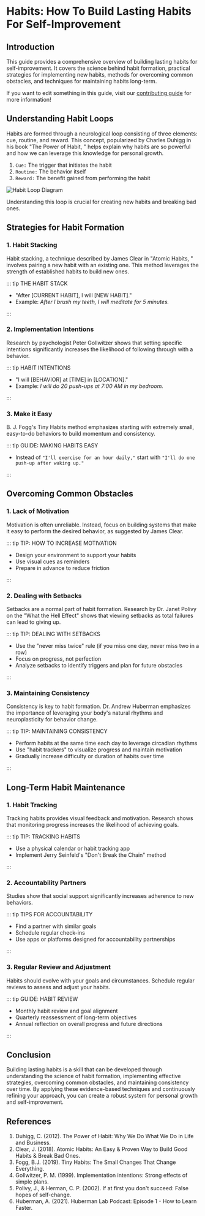 # Habits: How To Build Lasting Habits For Self-Improvement

## Introduction

This guide provides a comprehensive overview of building lasting habits for self-improvement. It covers the science behind habit formation, practical strategies for implementing new habits, methods for overcoming common obstacles, and techniques for maintaining habits long-term.

If you want to edit something in this guide, visit our [contributing guide](/contributing) for more information!

## Understanding Habit Loops

Habits are formed through a neurological loop consisting of three elements: cue, routine, and reward. This concept, popularized by Charles Duhigg in his book "The Power of Habit, " helps explain why habits are so powerful and how we can leverage this knowledge for personal growth.

1. `Cue:` The trigger that initiates the habit
2. `Routine:` The behavior itself
3. `Reward:` The benefit gained from performing the habit

![Habit Loop Diagram](/illustrations/habit-loop.png)

Understanding this loop is crucial for creating new habits and breaking bad ones.

## Strategies for Habit Formation

### 1. Habit Stacking

Habit stacking, a technique described by James Clear in "Atomic Habits, " involves pairing a new habit with an existing one. This method leverages the strength of established habits to build new ones.

::: tip THE HABIT STACK

-   "After [CURRENT HABIT], I will [NEW HABIT]."
-   Example: _After I brush my teeth, I will meditate for 5 minutes._

:::

### 2. Implementation Intentions

Research by psychologist Peter Gollwitzer shows that setting specific intentions significantly increases the likelihood of following through with a behavior.

::: tip HABIT INTENTIONS

-   "I will [BEHAVIOR] at [TIME] in [LOCATION]."
-   Example: _I will do 20 push-ups at 7:00 AM in my bedroom._

:::

### 3. Make it Easy

B. J. Fogg's Tiny Habits method emphasizes starting with extremely small, easy-to-do behaviors to build momentum and consistency.

::: tip GUIDE: MAKING HABITS EASY

-   Instead of `"I'll exercise for an hour daily,"` start with `"I'll do one push-up after waking up."`

:::

## Overcoming Common Obstacles

### 1. Lack of Motivation

Motivation is often unreliable. Instead, focus on building systems that make it easy to perform the desired behavior, as suggested by James Clear.

::: tip TIP: HOW TO INCREASE MOTIVATION

-   Design your environment to support your habits
-   Use visual cues as reminders
-   Prepare in advance to reduce friction

:::

### 2. Dealing with Setbacks

Setbacks are a normal part of habit formation. Research by Dr. Janet Polivy on the "What the Hell Effect" shows that viewing setbacks as total failures can lead to giving up.

::: tip TIP: DEALING WITH SETBACKS

-   Use the "never miss twice" rule (if you miss one day, never miss two in a row)
-   Focus on progress, not perfection
-   Analyze setbacks to identify triggers and plan for future obstacles

:::

### 3. Maintaining Consistency

Consistency is key to habit formation. Dr. Andrew Huberman emphasizes the importance of leveraging your body's natural rhythms and neuroplasticity for behavior change.

::: tip TIP: MAINTAINING CONSISTENCY

-   Perform habits at the same time each day to leverage circadian rhythms
-   Use "habit trackers" to visualize progress and maintain motivation
-   Gradually increase difficulty or duration of habits over time

:::

## Long-Term Habit Maintenance

### 1. Habit Tracking

Tracking habits provides visual feedback and motivation. Research shows that monitoring progress increases the likelihood of achieving goals.

::: tip TIP: TRACKING HABITS

-   Use a physical calendar or habit tracking app
-   Implement Jerry Seinfeld's "Don't Break the Chain" method

:::

### 2. Accountability Partners

Studies show that social support significantly increases adherence to new behaviors.

::: tip TIPS FOR ACCOUNTABILITY

-   Find a partner with similar goals
-   Schedule regular check-ins
-   Use apps or platforms designed for accountability partnerships

:::

### 3. Regular Review and Adjustment

Habits should evolve with your goals and circumstances. Schedule regular reviews to assess and adjust your habits.

::: tip GUIDE: HABIT REVIEW

-   Monthly habit review and goal alignment
-   Quarterly reassessment of long-term objectives
-   Annual reflection on overall progress and future directions

:::

## Conclusion

Building lasting habits is a skill that can be developed through understanding the science of habit formation, implementing effective strategies, overcoming common obstacles, and maintaining consistency over time. By applying these evidence-based techniques and continuously refining your approach, you can create a robust system for personal growth and self-improvement.

## References

1. Duhigg, C. (2012). The Power of Habit: Why We Do What We Do in Life and Business.
2. Clear, J. (2018). Atomic Habits: An Easy & Proven Way to Build Good Habits & Break Bad Ones.
3. Fogg, B.J. (2019). Tiny Habits: The Small Changes That Change Everything.
4. Gollwitzer, P. M. (1999). Implementation intentions: Strong effects of simple plans.
5. Polivy, J., & Herman, C. P. (2002). If at first you don't succeed: False hopes of self-change.
6. Huberman, A. (2021). Huberman Lab Podcast: Episode 1 - How to Learn Faster.

